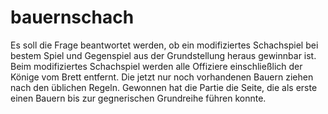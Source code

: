 # bauernschach

Es soll die Frage beantwortet werden, ob ein modifiziertes Schachspiel bei bestem Spiel und Gegenspiel aus der Grundstellung heraus gewinnbar ist. Beim modifiziertes Schachspiel werden alle Offiziere einschließlich der Könige vom Brett entfernt. Die jetzt nur noch vorhandenen Bauern ziehen nach den üblichen Regeln. Gewonnen hat die Partie die Seite, die als erste einen Bauern bis zur gegnerischen Grundreihe führen konnte.
